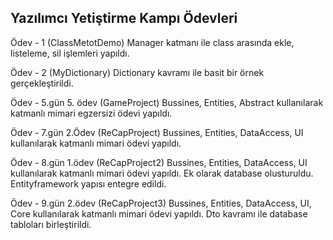 ## Yazılımcı Yetiştirme Kampı Ödevleri

Ödev - 1 (ClassMetotDemo)
Manager katmanı ile class arasında ekle, listeleme, sil işlemleri yapıldı.

Ödev - 2 (MyDictionary)
Dictionary kavramı ile basit bir örnek gerçekleştirildi.


Ödev - 5.gün 5. ödev (GameProject)
Bussines, Entities, Abstract kullanılarak katmanlı mimari egzersizi ödevi yapıldı.

Ödev - 7.gün 2.Ödev (ReCapProject)
Bussines, Entities, DataAccess, UI kullanılarak katmanlı mimari ödevi yapıldı.

Ödev - 8.gün 1.ödev (ReCapProject2)
Bussines, Entities, DataAccess, UI kullanılarak katmanlı mimari ödevi yapıldı. Ek olarak database olusturuldu. Entityframework yapısı entegre edildi.

Ödev - 9.gün 2.ödev (ReCapProject3)
Bussines, Entities, DataAccess, UI, Core kullanılarak katmanlı mimari ödevi yapıldı. Dto kavramı ile database tabloları birleştirildi. 

